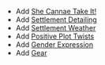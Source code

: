 * Add [She Cannae Take It!](https://wilsonam.itch.io/she-cannae-take-it)
* Add [Settlement Detailing](https://wilsonam.itch.io/settlement-detailing-for-starforged)
* Add [Settlement Weather](https://wilsonam.itch.io/settlement-weather-oracles-for-starforged)
* Add [Positive Plot Twists](https://discord.com/channels/437120373436186625/473169644698468352/1128160532113932349)
* Add [Gender Expression](https://gender-oracle.neocities.org)
* Add [Gear](https://illinalta.itch.io/starforged-gear-oracle)